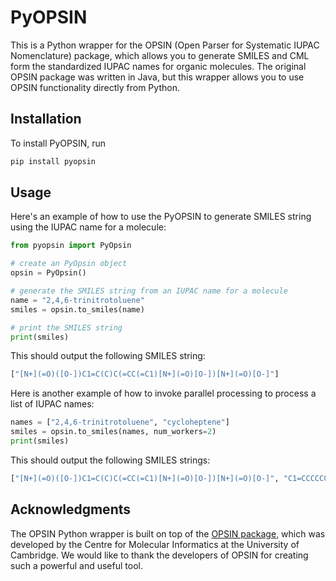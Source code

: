 PyOPSIN
====================

This is a Python wrapper for the OPSIN (Open Parser for Systematic IUPAC Nomenclature) package, which allows you to generate SMILES and CML form the standardized IUPAC names for organic molecules. The original OPSIN package was written in Java, but this wrapper allows you to use OPSIN functionality directly from Python.

Installation
------------

To install PyOPSIN, run

```bash
pip install pyopsin
```

Usage
-----

Here's an example of how to use the PyOPSIN to generate SMILES string using the IUPAC name for a molecule:

```python
from pyopsin import PyOpsin

# create an PyOpsin object
opsin = PyOpsin()

# generate the SMILES string from an IUPAC name for a molecule
name = "2,4,6-trinitrotoluene"
smiles = opsin.to_smiles(name)

# print the SMILES string
print(smiles)
```

This should output the following SMILES string:

```bash
["[N+](=O)([O-])C1=C(C)C(=CC(=C1)[N+](=O)[O-])[N+](=O)[O-]"]
```

Here is another example of how to invoke parallel processing to process a list of IUPAC names:

```python
names = ["2,4,6-trinitrotoluene", "cycloheptene"]
smiles = opsin.to_smiles(names, num_workers=2)
print(smiles)
```

This should output the following SMILES strings:

```bash
["[N+](=O)([O-])C1=C(C)C(=CC(=C1)[N+](=O)[O-])[N+](=O)[O-]", "C1=CCCCCC1"]
```

Acknowledgments
---------------

The OPSIN Python wrapper is built on top of the [OPSIN package](https://opsin.ch.cam.ac.uk/), which was developed by the Centre for Molecular Informatics at the University of Cambridge. We would like to thank the developers of OPSIN for creating such a powerful and useful tool.
